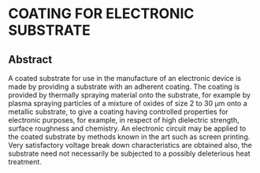 # COATING FOR ELECTRONIC SUBSTRATE

## Abstract
A coated substrate for use in the manufacture of an electronic device is made by providing a substrate with an adherent coating. The coating is provided by thermally spraying material onto the substrate, for example by plasma spraying particles of a mixture of oxides of size 2 to 30 µm onto a metallic substrate, to give a coating having controlled properties for electronic purposes, for example, in respect of high dielectric strength, surface roughness and chemistry. An electronic circuit may be applied to the coated substrate by methods known in the art such as screen printing. Very satisfactory voltage break down characteristics are obtained also, the substrate need not necessarily be subjected to a possibly deleterious heat treatment.